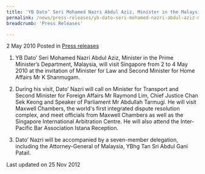 ```yaml
---
title: 'YB Dato’ Seri Mohamed Nazri Abdul Aziz, Minister in the Malaysian Prime Minister’s Department, visits Singapore'
permalink: /news/press-releases/yb-dato-seri-mohamed-nazri-abdul-aziz-minister-in-the-malaysian-prime-minister-s-department
breadcrumb: 'Press Releases'

---
```




2 May 2010 Posted in [Press releases](/news/press-releases)


1. YB Dato’ Seri Mohamed Nazri Abdul Aziz, Minister in the Prime Minister’s Department, Malaysia, will visit Singapore from 2 to 4 May 2010 at the invitation of Minister for Law and Second Minister for Home Affairs Mr K Shanmugam.

2. During his visit, Dato’ Nazri will call on Minister for Transport and Second Minister for Foreign Affairs Mr Raymond Lim, Chief Justice Chan Sek Keong and Speaker of Parliament Mr Abdullah Tarmugi. He will visit Maxwell Chambers, the world's first integrated dispute resolution complex, and meet officials from Maxwell Chambers as well as the Singapore International Arbitration Centre. He will also attend the Inter-Pacific Bar Association Istana Reception.

3. Dato’ Nazri will be accompanied by a seven-member delegation, including the Attorney-General of Malaysia, YBhg Tan Sri Abdul Gani Patail.



<p class="right-side-updated">Last updated on 25 Nov 2012</p>
